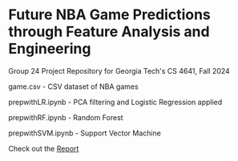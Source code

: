 # Future NBA Game Predictions through Feature Analysis and Engineering
Group 24 Project Repository for Georgia Tech's CS 4641, Fall 2024

game.csv - CSV dataset of NBA games

prepwithLR.ipynb - PCA filtering and Logistic Regression applied

prepwithRF.ipynb - Random Forest

prepwithSVM.ipynb - Support Vector Machine

Check out the [Report](https://endeavored.github.io/cs4641/)

